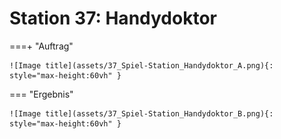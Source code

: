 
# Station 37: Handydoktor


===+ "Auftrag"

    ![Image title](assets/37_Spiel-Station_Handydoktor_A.png){: style="max-height:60vh" }


=== "Ergebnis"

    ![Image title](assets/37_Spiel-Station_Handydoktor_B.png){: style="max-height:60vh" }

